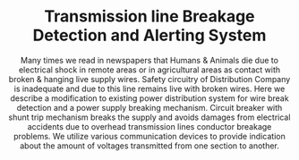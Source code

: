 <h1 align="center">Transmission line Breakage Detection and Alerting System</h1>
<p align="center">Many times we read in newspapers that Humans & Animals die due to electrical shock in remote areas or in agricultural areas as contact with broken & hanging live supply wires. Safety circuitry of Distribution Company is inadequate and due to this line remains live with broken wires. Here we describe a modification to existing power distribution system for wire break detection and a power supply breaking mechanism. Circuit breaker with shunt trip mechanism breaks the supply and avoids damages from electrical accidents due to overhead transmission lines conductor breakage problems. We utilize various communication devices to provide indication about the amount of voltages transmitted from one section to another.</p>
